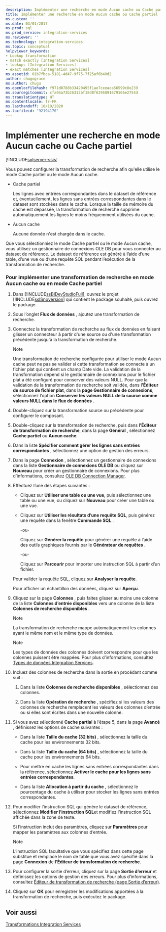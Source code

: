 ```yaml
---
description: Implémenter une recherche en mode Aucun cache ou Cache partiel
title: Implémenter une recherche en mode Aucun cache ou Cache partiel | Microsoft Docs
ms.custom: ''
ms.date: 03/01/2017
ms.prod: sql
ms.prod_service: integration-services
ms.reviewer: ''
ms.technology: integration-services
ms.topic: conceptual
helpviewer_keywords:
- Lookup transformation
- match exactly [Integration Services]
- lookups [Integration Services]
- exact matches [Integration Services]
ms.assetid: 01b7fbca-5181-4d47-9f75-7f25af6b40d2
author: chugugrace
ms.author: chugu
ms.openlocfilehash: f971d0788b33420495f1ae7ceeaca56599c8e239
ms.sourcegitcommit: cfa04a73b26312bf18d8f6296891679166e2754d
ms.translationtype: HT
ms.contentlocale: fr-FR
ms.lasthandoff: 10/19/2020
ms.locfileid: "92194170"
---
```

# <a name="implement-a-lookup-in-no-cache-or-partial-cache-mode"></a>Implémenter une recherche en mode Aucun cache ou Cache partiel

[!INCLUDE[sqlserver-ssis](../../../includes/applies-to-version/sqlserver-ssis.md)]


  Vous pouvez configurer la transformation de recherche afin qu'elle utilise le mode Cache partiel ou le mode Aucun cache.  
  
-   Cache partiel  
  
     Les lignes avec entrées correspondantes dans le dataset de référence et, éventuellement, les lignes sans entrées correspondantes dans le dataset sont stockées dans le cache. Lorsque la taille de mémoire du cache est dépassée, la transformation de recherche supprime automatiquement les lignes le moins fréquemment utilisées du cache.  
  
-   Aucun cache  
  
     Aucune donnée n'est chargée dans le cache.  
  
 Que vous sélectionniez le mode Cache partiel ou le mode Aucun cache, vous utilisez un gestionnaire de connexions OLE DB pour vous connecter au dataset de référence. Le dataset de référence est généré à l’aide d’une table, d’une vue ou d’une requête SQL pendant l’exécution de la transformation de recherche.  
  
### <a name="to-implement-a-lookup-transformation-in-no-cache-or-partial-cache-mode"></a>Pour implémenter une transformation de recherche en mode Aucun cache ou en mode Cache partiel  
  
1.  Dans [!INCLUDE[ssBIDevStudioFull](../../../includes/ssbidevstudiofull-md.md)], ouvrez le projet [!INCLUDE[ssISnoversion](../../../includes/ssisnoversion-md.md)] qui contient le package souhaité, puis ouvrez le package.  
  
2.  Sous l’onglet **Flux de données** , ajoutez une transformation de recherche.  
  
3.  Connectez la transformation de recherche au flux de données en faisant glisser un connecteur à partir d'une source ou d'une transformation précédente jusqu'à la transformation de recherche.  
  
    > [!NOTE]  
    >  Une transformation de recherche configurée pour utiliser le mode Aucun cache peut ne pas se valider si cette transformation se connecte à un fichier plat qui contient un champ Date vide. La validation de la transformation dépend si le gestionnaire de connexions pour le fichier plat a été configuré pour conserver des valeurs NULL. Pour que la validation de la transformation de recherche soit validée, dans **l’Éditeur de source de fichier plat**, dans la **page Gestionnaire de connexions**, sélectionnez l’option **Conserver les valeurs NULL de la source comme valeurs NULL dans le flux de données** .  
  
4.  Double-cliquez sur la transformation source ou précédente pour configurer le composant.  
  
5.  Double-cliquez sur la transformation de recherche, puis dans **l’Éditeur de transformation de recherche**, dans la page **Général** , sélectionnez **Cache partiel** ou **Aucun cache**.  
  
6.  Dans la liste **Spécifier comment gérer les lignes sans entrées correspondantes** , sélectionnez une option de gestion des erreurs.  
  
7.  Dans la page **Connexion** , sélectionnez un gestionnaire de connexions dans la liste **Gestionnaire de connexions OLE DB** ou cliquez sur **Nouveau** pour créer un gestionnaire de connexions. Pour plus d’informations, consultez [OLE DB Connection Manager](../../../integration-services/connection-manager/ole-db-connection-manager.md).  
  
8.  Effectuez l’une des étapes suivantes :  
  
    -   Cliquez sur **Utiliser une table ou une vue**, puis sélectionnez une table ou une vue, ou cliquez sur **Nouveau** pour créer une table ou une vue.  
  
    -   Cliquez sur **Utiliser les résultats d’une requête SQL**, puis générez une requête dans la fenêtre **Commande SQL** .  
  
         -ou-  
  
         Cliquez sur **Générer la requête** pour générer une requête à l’aide des outils graphiques fournis par le **Générateur de requêtes** .  
  
         -ou-  
  
         Cliquez sur **Parcourir** pour importer une instruction SQL à partir d’un fichier.  
  
     Pour valider la requête SQL, cliquez sur **Analyser la requête**.  
  
     Pour afficher un échantillon des données, cliquez sur **Aperçu**.  
  
9. Cliquez sur la page **Colonnes** , puis faites glisser au moins une colonne de la liste **Colonnes d’entrée disponibles** vers une colonne de la liste **Colonnes de recherche disponibles** .  
  
    > [!NOTE]  
    >  La transformation de recherche mappe automatiquement les colonnes ayant le même nom et le même type de données.  
  
    > [!NOTE]  
    >  Les types de données des colonnes doivent correspondre pour que les colonnes puissent être mappées. Pour plus d’informations, consultez [Types de données Integration Services](../../../integration-services/data-flow/integration-services-data-types.md).  
  
10. Incluez des colonnes de recherche dans la sortie en procédant comme suit :  
  
    1.  Dans la liste **Colonnes de recherche disponibles** , sélectionnez des colonnes.  
  
    2.  Dans la liste **Opération de recherche** , spécifiez si les valeurs des colonnes de recherche remplacent les valeurs des colonnes d’entrée ou si elles sont écrites dans une nouvelle colonne.  
  
11. Si vous avez sélectionné **Cache partial** à l’étape 5, dans la page **Avancé** , définissez les options de cache suivantes :  
  
    -   Dans la liste **Taille du cache (32 bits)** , sélectionnez la taille du cache pour les environnements 32 bits.  
  
    -   Dans la liste **Taille du cache (64 bits)** , sélectionnez la taille du cache pour les environnements 64 bits.  
  
    -   Pour mettre en cache les lignes sans entrées correspondantes dans la référence, sélectionnez **Activer le cache pour les lignes sans entrées correspondantes**.  
  
    -   Dans la liste **Allocation à partir du cache** , sélectionnez le pourcentage du cache à utiliser pour stocker les lignes sans entrées correspondantes.  
  
12. Pour modifier l’instruction SQL qui génère le dataset de référence, sélectionnez **Modifier l’instruction SQL**et modifiez l’instruction SQL affichée dans la zone de texte.  
  
     Si l’instruction inclut des paramètres, cliquez sur **Paramètres** pour mapper les paramètres aux colonnes d’entrée.  
  
    > [!NOTE]  
    >  L’instruction SQL facultative que vous spécifiez dans cette page substitue et remplace le nom de table que vous avez spécifié dans la page **Connexion** de **l’Éditeur de transformation de recherche**.  
  
13. Pour configurer la sortie d’erreur, cliquez sur la page **Sortie d’erreur** et définissez les options de gestion des erreurs. Pour plus d’informations, consultez [Éditeur de transformation de recherche &#40;page Sortie d’erreur&#41;](./lookup-transformation.md).  
  
14. Cliquez sur **OK** pour enregistrer les modifications apportées à la transformation de recherche, puis exécutez le package.  
  
## <a name="see-also"></a>Voir aussi  
 [Transformations Integration Services](../../../integration-services/data-flow/transformations/integration-services-transformations.md)  
  
